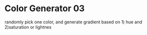 Color Generator 03
=====
randomly pick one color, and generate gradient based on 1) hue and 2)saturation or lightnes
